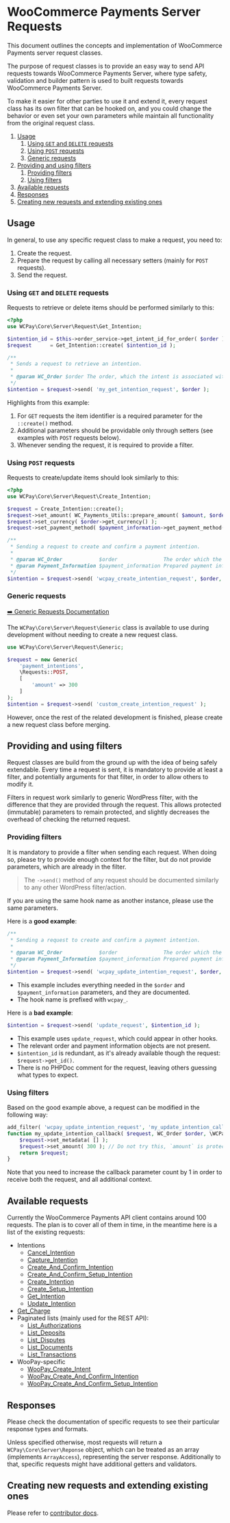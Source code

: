 # WooCommerce Payments Server Requests

This document outlines the concepts and implementation of WooCommerce Payments server request classes.

The purpose of request classes is to provide an easy way to send API requests towards WooCommerce Payments Server, where type safety, validation and builder pattern is used to built requests towards WooCommerce Payments Server.

To make it easier for other parties to use it and extend it, every request class has its own filter that can be hooked on, and you could change the behavior or even set your own parameters while maintain all functionality from the original request class.

1. [Usage](#usage)
    1. [Using `GET` and `DELETE` requests](#using-get-and-delete-requests)
    1. [Using `POST` requests](#using-post-requests)
    1. [Generic requests](#generic-requests)
1. [Providing and using filters](#providing-and-using-filters)
    1. [Providing filters](#providing-filters)
    1. [Using filters](#using-filters)
1. [Available requests](#available-requests)
1. [Responses](#responses)
1. [Creating new requests and extending existing ones](#creating-new-requests-and-extending-existing-ones)

## Usage

In general, to use any specific request class to make a request, you need to:

1. Create the request.
2. Prepare the request by calling all necessary setters (mainly for `POST` requests).
3. Send the request.

### Using `GET` and `DELETE` requests

Requests to retrieve or delete items should be performed similarly to this:

```php
<?php
use WCPay\Core\Server\Request\Get_Intention;

$intention_id = $this->order_service->get_intent_id_for_order( $order );
$request      = Get_Intention::create( $intention_id );

/**
 * Sends a request to retrieve an intention.
 * 
 * @param WC_Order $order The order, which the intent is associated with.
 */
$intention = $request->send( 'my_get_intention_request', $order );
```

Highlights from this example:

1. For `GET` requests the item identifier is a required parameter for the `::create()` method.
2. Additional parameters should be providable only through setters (see examples with `POST` requests below).
3. Whenever sending the request, it is required to provide a filter.

### Using `POST` requests

Requests to create/update items should look similarly to this:

```php
<?php
use WCPay\Core\Server\Request\Create_Intention;

$request = Create_Intention::create();
$request->set_amount( WC_Payments_Utils::prepare_amount( $amount, $order->get_currency() ) );
$request->set_currency( $order->get_currency() );
$request->set_payment_method( $payment_information->get_payment_method() );

/**
 * Sending a request to create and confirm a payment intention.
 * 
 * @param WC_Order            $order               The order which the intention belongs to. 
 * @param Payment_Information $payment_information Prepared payment information from the gateway.
 */
$intention = $request->send( 'wcpay_create_intention_request', $order, $payment_information );
```

### Generic requests

[➡️ Generic Requests Documentation](request/class-generic.md)

The `WCPay\Core\Server\Request\Generic` class is available to use during development without needing to create a new request class.

```php
use WCPay\Core\Server\Request\Generic;

$request = new Generic(
	'payment_intentions',
	\Requests::POST,
	[
		'amount' => 300
	]
);
$intention = $request->send( 'custom_create_intention_request' );
```

However, once the rest of the related development is finished, please create a new request class before merging.

## Providing and using filters

Request classes are build from the ground up with the idea of being safely extendable. Every time a request is sent, it is mandatory to provide at least a filter, and potentially arguments for that filter, in order to allow others to modify it.

Filters in request work similarly to generic WordPress filter, with the difference that they are provided through the request. This allows protected (immutable) parameters to remain protected, and slightly decreases the overhead of checking the returned request.

### Providing filters

It is mandatory to provide a filter when sending each request. When doing so, please try to provide enough context for the filter, but do not provide parameters, which are already in the filter.

> The `->send()` method of any request should be documented similarly to any other WordPress filter/action.

If you are using the same hook name as another instance, please use the same parameters.

Here is a **good example**:

```php
/**
 * Sending a request to create and confirm a payment intention.
 * 
 * @param WC_Order            $order               The order which the intention belongs to. 
 * @param Payment_Information $payment_information Prepared payment information from the gateway.
 */
$intention = $request->send( 'wcpay_update_intention_request', $order, $payment_information );
```

- This example includes everything needed in the `$order` and `$payment_information` parameters, and they are documented.
- The hook name is prefixed with `wcpay_`.

Here is a **bad example**:

```php
$intention = $request->send( 'update_request', $intention_id );
```

- This example uses `update_request`, which could appear in other hooks.
- The relevant order and payment information objects are not present.
- `$intention_id` is redundant, as it's already available though the request: `$request->get_id()`.
- There is no PHPDoc comment for the request, leaving others guessing what types to expect.

### Using filters

Based on the good example above, a request can be modified in the following way:

```php
add_filter( 'wcpay_update_intention_request', 'my_update_intention_callback', 10, 3 );
function my_update_intention_callback( $request, WC_Order $order, \WCPay\Payment_Information $payment_information ) {
	$request->set_metadata( [] );
	$request->set_amount( 300 ); // Do not try this, `amount` is protected, and cannot be modified through filters.
	return $request;
}
```

Note that you need to increase the callback parameter count by 1 in order to receive both the request, and all additional context.

## Available requests

Currently the WooCommerce Payments API client contains around 100 requests. The plan is to cover all of them in time, in the meantime here is a list of the existing requests:

- Intentions
	- [Cancel_Intention](request/class-cancel-intention.md)
	- [Capture_Intention](request/class-capture-intention.md)
	- [Create_And_Confirm_Intention](request/class-create-and-confirm-intention.md)
	- [Create_And_Confirm_Setup_Intention](request/class-create-and-confirm-setup-intention.md)
	- [Create_Intention](request/class-create-intention.md)
	- [Create_Setup_Intention](request/class-create-setup-intention.md)
	- [Get_Intention](request/class-get-intention.md)
	- [Update_Intention](request/class-update-intention.md)
- [Get_Charge](request/class-get-charge.md)
- Paginated lists (mainly used for the REST API):
	- [List_Authorizations](request/class-list-authorizations.md)
	- [List_Deposits](request/class-list-deposits.md)
	- [List_Disputes](request/class-list-disputes.md)
	- [List_Documents](request/class-list-documents.md)
	- [List_Transactions](request/class-list-transactions.md)
- WooPay-specific
	- [WooPay_Create_Intent](request/class-woopay-create-intent.md)
	- [WooPay_Create_And_Confirm_Intention](request/class-woopay-create-and-confirm-intention.md)
	- [WooPay_Create_And_Confirm_Setup_Intention](request/class-woopay-create-and-confirm-setup-intention.md)

## Responses

Please check the documentation of specific requests to see their particular response types and formats.

Unless specified otherwise, most requests will return a `WCPay\Core\Server\Reponse` object, which can be treated as an array (implements `ArrayAccess`), representing the server response. Additionally to that, specific requests might have additional getters and validators.

## Creating new requests and extending existing ones

Please refer to [contributor docs](CONTRIBUTING.md).
